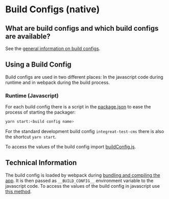 # Build Configs (native)

## What are build configs and which build configs are available?

See the [general information on build configs](../../docs/build-configs.md).

## Using a Build Config

Build configs are used in two different places: In the javascript code during runtime and in webpack during the build process.

### Runtime (Javascript)

For each build config there is a script in the [package.json](package.json) to ease the process of starting the packager:
```bash
yarn start:<build config name>
```

For the standard development build config `integreat-test-cms` there is also the shortcut `yarn start`.

To access the values of the build config import [buildConfig.js](src/modules/app/constants/buildConfig.js).

## Technical Information

The build config is loaded by webpack during [bundling and compiling the app](../tools/webpack.config.babel.js).
It is then passed as `__BUILD_CONFIG__` environment variable to the javascript code.
To access the values of the build config in javascript use [this method](src/modules/app/constants/buildConfig.js).
